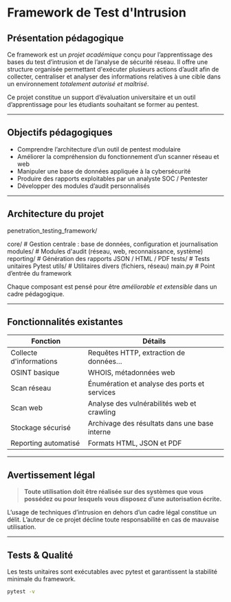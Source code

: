# Framework de Test d'Intrusion

## Présentation pédagogique

Ce framework est un *projet académique* conçu pour l’apprentissage des bases
du test d’intrusion et de l’analyse de sécurité réseau. Il offre une structure
organisée permettant d'exécuter plusieurs actions d’audit afin de collecter,
centraliser et analyser des informations relatives à une cible dans un
environnement *totalement autorisé et maîtrisé*.

Ce projet constitue un support d’évaluation universitaire et un outil
d’apprentissage pour les étudiants souhaitant se former au pentest.

---

## Objectifs pédagogiques

- Comprendre l’architecture d’un outil de pentest modulaire
- Améliorer la compréhension du fonctionnement d’un scanner réseau et web
- Manipuler une base de données appliquée à la cybersécurité
- Produire des rapports exploitables par un analyste SOC / Pentester
- Développer des modules d’audit personnalisés

---

## Architecture du projet

penetration_testing_framework/

core/ # Gestion centrale : base de données, configuration et journalisation
modules/ # Modules d'audit (réseau, web, reconnaissance, système)
reporting/ # Génération des rapports JSON / HTML / PDF
tests/ # Tests unitaires Pytest
utils/ # Utilitaires divers (fichiers, réseau)
main.py # Point d’entrée du framework


Chaque composant est pensé pour être *améliorable et extensible* dans un
cadre pédagogique.

---

## Fonctionnalités existantes

| Fonction | Détails |
|---------|---------|
| Collecte d'informations | Requêtes HTTP, extraction de données… |
| OSINT basique | WHOIS, métadonnées web |
| Scan réseau | Énumération et analyse des ports et services |
| Scan web | Analyse des vulnérabilités web et crawling |
| Stockage sécurisé | Archivage des résultats dans une base interne |
| Reporting automatisé | Formats HTML, JSON et PDF |

---

## Avertissement légal

> **Toute utilisation doit être réalisée sur des systèmes que vous possédez ou
> pour lesquels vous disposez d’une autorisation écrite.**

L’usage de techniques d’intrusion en dehors d’un cadre légal constitue un
délit. L’auteur de ce projet décline toute responsabilité en cas de mauvaise
utilisation.

---

## Tests & Qualité

Les tests unitaires sont exécutables avec pytest et garantissent la stabilité
minimale du framework.

```bash
pytest -v

